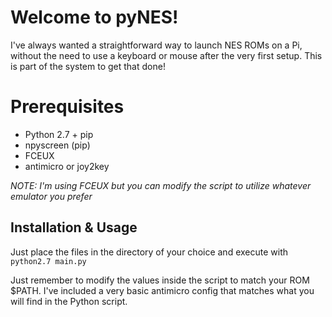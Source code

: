 ﻿# Welcome to pyNES!
I've always wanted a straightforward way to launch NES ROMs on a Pi, without the need to use a keyboard or mouse after the very first setup. This is part of the system to get that done!


# Prerequisites 

 - Python 2.7 + pip
 - npyscreen (pip)
 - FCEUX
 - antimicro or joy2key
		 
*NOTE: I'm using FCEUX but you can modify the script to utilize whatever emulator you prefer*

## Installation & Usage

Just place the files in the directory of your choice and execute with `python2.7 main.py`

Just remember to modify the values inside the script to match your ROM $PATH. I've included a very basic antimicro config that matches what you will find in the Python script.
